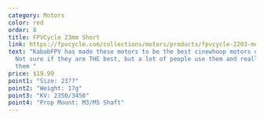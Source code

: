 ```yaml
---
category: Motors
color: red
order: 8
title: FPVCycle 23mm Short
link: https://fpvcycle.com/collections/motors/products/fpvcycle-2203-motor-choose-kv
text: "KababFPV has made these motors to be the best cinewhoop motors out there.
  Not sure if they are THE best, but a lot of people use them and really like
  them "
price: $19.99
point1: "Size: 23??"
point2: "Weight: 17g"
point3: "KV: 2350/3450"
point4: "Prop Mount: M3/M5 Shaft"
---
```

